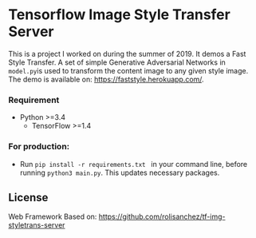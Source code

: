 # Tensorflow Image Style Transfer Server

This is a project I worked on during the summer of 2019. It demos a Fast Style Transfer. A set of simple Generative Adversarial Networks in ```model.py```is used to transform the content image to any given style image. The demo is available on: https://faststyle.herokuapp.com/.

### Requirement ###

- Python >=3.4
  - TensorFlow >=1.4
  
### For production:
- Run ```pip install -r requirements.txt ``` in your command line, before running ```python3 main.py```. This updates necessary packages.

## License
  Web Framework Based on: https://github.com/rolisanchez/tf-img-styletrans-server
